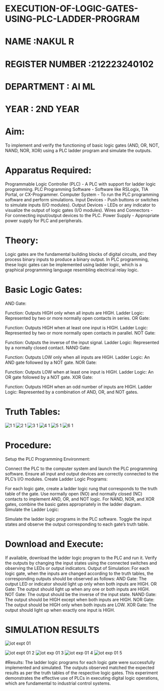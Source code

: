 # EXECUTION-OF-LOGIC-GATES-USING-PLC-LADDER-PROGRAM


 # NAME :NAKUL R 
 # REGISTER NUMBER :212223240102
 # DEPARTMENT : AI ML 
 # YEAR : 2ND YEAR 

 
# Aim:
To implement and verify the functioning of basic logic gates (AND, OR, NOT, NAND, NOR, XOR) using a PLC ladder program and simulate the outputs.

# Apparatus Required:
Programmable Logic Controller (PLC) - A PLC with support for ladder logic programming.
PLC Programming Software - Software like RSLogix, TIA Portal, or CX-Programmer.
Computer System - To run the PLC programming software and perform simulations.
Input Devices - Push buttons or switches to simulate inputs (I/O modules).
Output Devices - LEDs or any indicator to visualize the output of logic gates (I/O modules).
Wires and Connectors - For connecting input/output devices to the PLC.
Power Supply - Appropriate power supply for PLC and peripherals.


# Theory:
Logic gates are the fundamental building blocks of digital circuits, and they process binary inputs to produce a binary output. In PLC programming, these logic gates can be implemented using ladder logic, which is a graphical programming language resembling electrical relay logic.

# Basic Logic Gates:
AND Gate:

Function: Outputs HIGH only when all inputs are HIGH.
Ladder Logic: Represented by two or more normally open contacts in series.
OR Gate:

Function: Outputs HIGH when at least one input is HIGH.
Ladder Logic: Represented by two or more normally open contacts in parallel.
NOT Gate:

Function: Outputs the inverse of the input signal.
Ladder Logic: Represented by a normally closed contact.
NAND Gate:

Function: Outputs LOW only when all inputs are HIGH.
Ladder Logic: An AND gate followed by a NOT gate.
NOR Gate:

Function: Outputs LOW when at least one input is HIGH.
Ladder Logic: An OR gate followed by a NOT gate.
XOR Gate:

Function: Outputs HIGH when an odd number of inputs are HIGH.
Ladder Logic: Represented by a combination of AND, OR, and NOT gates.
# Truth Tables:
 ![1 1](https://github.com/user-attachments/assets/075f7f45-76b4-46cc-a87e-0e33827345bf)
![2 1](https://github.com/user-attachments/assets/642a665f-c041-48e2-9451-e3b5f6eeddf5)
![3 1](https://github.com/user-attachments/assets/6228a55b-7e74-41b4-997b-bb88b3d7e52b)
![4 1](https://github.com/user-attachments/assets/e37ea7c0-d9f4-4221-b974-12744d431a2d)
![5 1](https://github.com/user-attachments/assets/d3cae710-ab24-4964-a9fe-e94aa2b80b5e)
![6 1](https://github.com/user-attachments/assets/8581ee20-b5fe-4bf3-8776-5cb6f03e0236)

# Procedure:
Setup the PLC Programming Environment:

Connect the PLC to the computer system and launch the PLC programming software.
Ensure all input and output devices are correctly connected to the PLC’s I/O modules.
Create Ladder Logic Programs:

For each logic gate, create a ladder logic rung that corresponds to the truth table of the gate.
Use normally open (NO) and normally closed (NC) contacts to implement AND, OR, and NOT logic.
For NAND, NOR, and XOR gates, combine the basic gates appropriately in the ladder diagram.
Simulate the Ladder Logic:

Simulate the ladder logic programs in the PLC software.
Toggle the input states and observe the output corresponding to each gate’s truth table.
# Download and Execute:

If available, download the ladder logic program to the PLC and run it.
Verify the outputs by changing the input states using the connected switches and observing the LEDs or output indicators.
Output of Simulation:
For each logic gate, when the inputs are changed according to the truth tables, the corresponding outputs should be observed as follows:
AND Gate: The output LED or indicator should light up only when both inputs are HIGH.
OR Gate: The output should light up when any one or both inputs are HIGH.
NOT Gate: The output should be the inverse of the input state.
NAND Gate: The output should be HIGH except when both inputs are HIGH.
NOR Gate: The output should be HIGH only when both inputs are LOW.
XOR Gate: The output should light up when exactly one input is HIGH.


# SIMULATION RESULTS 
![iot expt 01](https://github.com/user-attachments/assets/00c2db33-af61-4d4e-adbb-b4c3c5210ba3)

![iot expt 01 2](https://github.com/user-attachments/assets/e4ca34ab-04da-4154-b4b5-f42bbf476a05)
![iot exp 01 3](https://github.com/user-attachments/assets/b6de0fa2-c9cb-428d-a51e-81147def198f)
![iot exp 01 4](https://github.com/user-attachments/assets/b6c37d02-6105-48ad-abb8-7c478b76fead)
![iot exp 01 5](https://github.com/user-attachments/assets/417b1d8d-fb39-4e33-ba92-35766724e88f)

#Results:
The ladder logic programs for each logic gate were successfully implemented and simulated.
The outputs observed matched the expected results as per the truth tables of the respective logic gates.
This experiment demonstrates the effective use of PLCs in executing digital logic operations, which are fundamental to industrial control systems.
